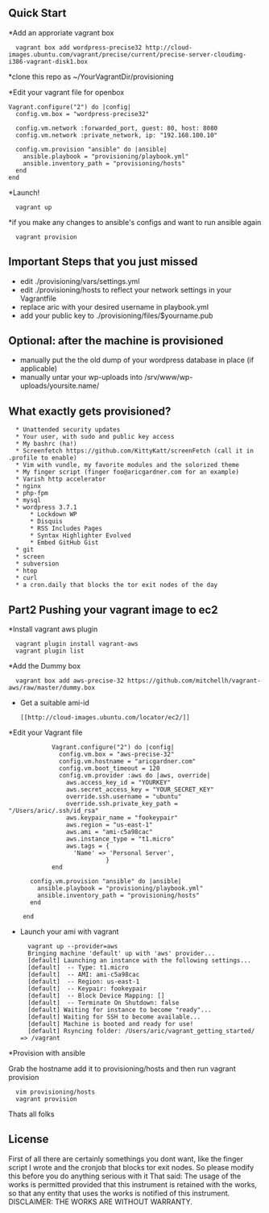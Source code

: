 Quick Start
-----

*Add an approriate vagrant box
      
      vagrant box add wordpress-precise32 http://cloud-images.ubuntu.com/vagrant/precise/current/precise-server-cloudimg-i386-vagrant-disk1.box

*clone this repo as ~/YourVagrantDir/provisioning

*Edit your vagrant file for openbox

```
Vagrant.configure("2") do |config|
  config.vm.box = "wordpress-precise32"

  config.vm.network :forwarded_port, guest: 80, host: 8080
  config.vm.network :private_network, ip: "192.168.100.10"

  config.vm.provision "ansible" do |ansible|
    ansible.playbook = "provisioning/playbook.yml"
    ansible.inventory_path = "provisioning/hosts"
  end
end
```

*Launch! 

      vagrant up
      
*if you make any changes to ansible's configs and want to run ansible again
    
      vagrant provision


Important Steps that you just missed
------------------------------------

* edit ./provisioning/vars/settings.yml 
* edit ./provisioning/hosts to reflect your network settings in your Vagrantfile 
* replace aric with your desired username in playbook.yml
* add your public key to ./provisioning/files/$yourname.pub

Optional: after the machine is provisioned
------------------------------------------
* manually put the the old dump of your wordpress database in place (if applicable)
* manually untar your wp-uploads into /srv/www/wp-uploads/yoursite.name/

What exactly gets provisioned?
------------------------------
      * Unattended security updates
      * Your user, with sudo and public key access
      * My bashrc (ha!)
      * Screenfetch https://github.com/KittyKatt/screenFetch (call it in .profile to enable)
      * Vim with vundle, my favorite modules and the solorized theme
      * My finger script (finger foo@aricgardner.com for an example) 
      * Varish http accelerator
      * nginx
      * php-fpm
      * mysql
      * wordpress 3.7.1
          * Lockdown WP
          * Disquis
          * RSS Includes Pages
          * Syntax Highlighter Evolved
          * Embed GitHub Gist
      * git
      * screen
      * subversion
      * htop
      * curl
      * a cron.daily that blocks the tor exit nodes of the day


Part2 Pushing your vagrant image to ec2
---------------------------------------- 

*Install vagrant aws plugin

      vagrant plugin install vagrant-aws
      vagrant plugin list

*Add the Dummy box

      vagrant box add aws-precise-32 https://github.com/mitchellh/vagrant-aws/raw/master/dummy.box

* Get a suitable ami-id

      [[http://cloud-images.ubuntu.com/locator/ec2/]]

*Edit your Vagrant file

                Vagrant.configure("2") do |config|
                  config.vm.box = "aws-precise-32"
                  config.vm.hostname = "aricgardner.com"
                  config.vm.boot_timeout = 120
                  config.vm.provider :aws do |aws, override|
                    aws.access_key_id = "YOURKEY"
                    aws.secret_access_key = "YOUR_SECRET_KEY"
                    override.ssh.username = "ubuntu"
                    override.ssh.private_key_path = "/Users/aric/.ssh/id_rsa"
                    aws.keypair_name = "fookeypair"
                    aws.region = "us-east-1"
                    aws.ami = "ami-c5a98cac"
                    aws.instance_type = "t1.micro"
                    aws.tags = {
                      'Name' => 'Personal Server',
                               }
                end

          config.vm.provision "ansible" do |ansible|
            ansible.playbook = "provisioning/playbook.yml"
            ansible.inventory_path = "provisioning/hosts"
          end

        end


* Launch your ami with vagrant  

        vagrant up --provider=aws
        Bringing machine 'default' up with 'aws' provider...
        [default] Launching an instance with the following settings...
        [default]  -- Type: t1.micro
        [default]  -- AMI: ami-c5a98cac
        [default]  -- Region: us-east-1
        [default]  -- Keypair: fookeypair
        [default]  -- Block Device Mapping: []
        [default]  -- Terminate On Shutdown: false
        [default] Waiting for instance to become "ready"...
        [default] Waiting for SSH to become available...
        [default] Machine is booted and ready for use!
        [default] Rsyncing folder: /Users/aric/vagrant_getting_started/ => /vagrant

*Provision with ansible

Grab the hostname add it to provisioning/hosts and then run vagrant provision

      vim provisioning/hosts
      vagrant provision


Thats all folks

License
-------
First of all there are certainly somethings you dont want, like the finger script I wrote and the cronjob that blocks tor exit nodes. So please modify this before you do anything serious with it
That said: The usage of the works is permitted provided that this instrument is retained with the works, so that any entity that uses the works is notified of this instrument.
DISCLAIMER: THE WORKS ARE WITHOUT WARRANTY.

